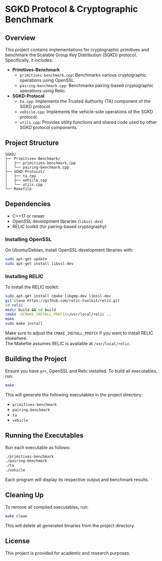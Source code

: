 # SGKD Protocol & Cryptographic Benchmark

## Overview

This project contains implementations for cryptographic primitives and benchmark the Scalable Group Key Distribution (SGKD) protocol. Specifically, it includes:

- **Primitives-Benchmark**
  - `primitives-benchmark.cpp`: Benchmarks various cryptographic operations using OpenSSL.
  - `pairing-benchmark.cpp`: Benchmarks pairing-based cryptographic operations using Relic.
- **SGKD-Protocol**
  - `ta.cpp`: Implements the Trusted Authority (TA) component of the SGKD protocol.
  - `vehicle.cpp`: Implements the vehicle-side operations of the SGKD protocol.
  - `utils.cpp`: Provides utility functions and shared code used by other SGKD protocol components.

## Project Structure

```
SGKD/
├── Primitives-Benchmark/
│   ├── primitives-benchmark.cpp
│   └── pairing-benchmark.cpp
├── SGKD-Protocol/
│   ├── ta.cpp
│   ├── vehicle.cpp
|   └── utils.cpp
└── Makefile
```
## Dependencies

- C++17 or newer
- OpenSSL development libraries (`libssl-dev`)
- RELIC toolkit (for pairing-based cryptography)

### Installing OpenSSL

On Ubuntu/Debian, install OpenSSL development libraries with:

```bash
sudo apt-get update
sudo apt-get install libssl-dev
```

### Installing RELIC

To install the RELIC toolkit:

```bash
sudo apt-get install cmake libgmp-dev libssl-dev
git clone https://github.com/relic-toolkit/relic.git
cd relic
mkdir build && cd build
cmake -DCMAKE_INSTALL_PREFIX=/usr/local/relic ..
make
sudo make install
```

Make sure to adjust the `CMAKE_INSTALL_PREFIX` if you want to install RELIC elsewhere.  
The Makefile assumes RELIC is available at `/usr/local/relic`.

## Building the Project

Ensure you have `g++`, OpenSSL and Relic installed. To build all executables, run:

```bash
make
```

This will generate the following executables in the project directory:

- `primitives-benchmark`
- `pairing-benchmark`
- `ta`
- `vehicle`

## Running the Executables

Run each executable as follows:

```bash
./primitives-benchmark
./pairing-benchmark
./ta
./vehicle
```

Each program will display its respective output and benchmark results.

## Cleaning Up

To remove all compiled executables, run:

```bash
make clean
```

This will delete all generated binaries from the project directory.


## License

This project is provided for academic and research purposes.